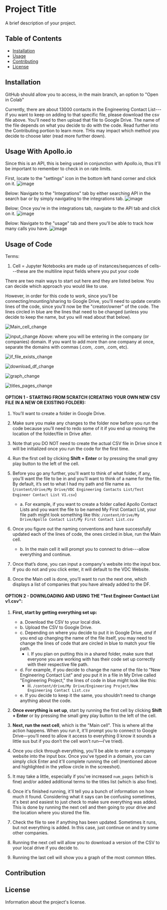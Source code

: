 # Project Title

A brief description of your project.

## Table of Contents
- [Installation](#installation)
- [Usage](#usage)
- [Contributing](#contributing)
- [License](#license)

## Installation

GitHub should allow you to access, in the main branch, an option to "Open in Colab"

Currently, there are about 13000 contacts in the Engineering Contact List---if you want to keep on adding to that specific file, please download the csv file above. You'll need to then upload that file to Google Drive. The name of the file depends on what you decide to do with the code. Read further into the Contributing portion to learn more. THis may impact which method you decide to choose later (read more further down).

## Usage With Apollo.io

Since this is an API, this is being used in conjunction with Apollo.io, thus it'll be important to remember to check in on rate limits. 

First, locate to the "settings" icon in the bottom left hand corner and click on it.
![image](https://github.com/user-attachments/assets/86c8af5e-b063-49dc-ae78-3e85282e128f)

Below: Navigate to the "Integrations" tab by either searching API in the search bar or by simply navigating to the integrations tab. 
![image](https://github.com/user-attachments/assets/2e62333e-a019-40df-b353-e66bf5b21459)

Below: Once you're in the integrations tab, navgiate to the API tab and click on it.
![image](https://github.com/user-attachments/assets/59f2b902-f573-4d22-8d47-dc9f43cbc475)

Below: Navigate to the "usage" tab and there you'll be able to track how many calls you have. 
![image](https://github.com/user-attachments/assets/8c218240-f911-4a03-a9d2-495acce6c3ec)




## Usage of Code

Terms: 
1. Cell = Jupyter Notebooks are made up of instances/sequences of cells---these are the multiline input fields where you put your code

There are two main ways to start out here and they are listed below. You can decide which approach you would like to use.

However, in order for this code to work, since you'll be connecting/mounting/sharing to Google Drive, you'll need to update ceratin lines of the code, since you'll now be the "creator/owner" of the code. The lines circled in blue are the lines that need to be changed (unless you decide to keep the name, but you will read about that below).


![Main_cell_change](https://github.com/user-attachments/assets/cf7f4832-60db-434e-84d6-090e35f980fe)

![input_change](https://github.com/user-attachments/assets/eb9a791b-26de-48a2-afb2-8c84e9fb8e41)
Above: where you will be entering in the company (or companies) domain. If you want to add more than one company at once, separate the domains with commas (.com, .com, .com, etc). 

![if_file_exists_change](https://github.com/user-attachments/assets/6a0ffcd3-be0e-4a3b-83f8-8354e01776ed)

![download_df_change](https://github.com/user-attachments/assets/1e55cdf0-9a36-4e6b-b7c3-6ba7805c1c2a)

![graph_change](https://github.com/user-attachments/assets/53af68e5-76a4-425b-8e5a-031b993995dc)

![titles_pages_change](https://github.com/user-attachments/assets/155fe6ec-0a08-48f3-bfdc-f70218db6ba1)


#### OPTION 1 - STARTING FROM SCRATCH (CREATING YOUR OWN NEW CSV FILE IN A NEW OR EXISTING FOLDER):

1. You’ll want to create a folder in Google Drive.

2. Make sure you make any changes to the folder now before you run the code because you’ll need to redo some of it if you end up moving the location of the folder/file in Drive after.

3. Note that you DO NOT need to create the actual CSV file in Drive since it will be initialized once you run the code for the first time.

4. Run the first cell by clicking **Shift + Enter** or by pressing the small grey play button to the left of the cell.

5. Before you go any further, you’ll want to think of what folder, if any, you’ll want the file to be in and you’ll want to think of a name for the file. By default, it’s set to what I had my path and file name as. (`/content/drive/My Drive/VDC Engineering Contacts List/Test Engineer Contact List V1.csv`)
   - a. For example, if you want to create a folder called Apollo Contact Lists and you want the file to be named My First Contact List, your file path might look something like this: `/content/drive/My Drive/Apollo Contact List/My First Contact List.csv`

6. Once you figure out the naming conventions and have successfully updated each of the lines of code, the ones circled in blue, run the Main cell.
   - b. In the main cell it will prompt you to connect to drive---allow everything and continue.

7. Once that’s done, you can input a company's website into the input box. If you do not and you click enter, it will default to the VDC Website.

8. Once the Main cell is done, you’ll want to run the next one, which displays a list of companies that you have already added to the DF.


#### OPTION 2 - DOWNLOADING AND USING THE "Test Engineer Contact List v1.csv":

1. **First, start by getting everything set up:**
   - a. Download the CSV to your local disk.
   - b. Upload the CSV to Google Drive.
   - c. Depending on where you decide to put it in Google Drive, *and* if you end up changing the name of the file itself, you may need to change the lines of code that are circled in blue to match your file path.
     - i. If you plan on putting this in a shared folder, make sure that everyone you are working with has their code set up correctly with their respective file path.
   - d. For example, if you decide to change the name of the file to "New Engineering Contact List" and you put it in a file in My Drive called "Engineering Project," the lines of code in blue might look like this:
     - iii. `/content/drive/My Drive/Engineering Project/New Engineering Contact List.csv`
   - e. If you decide to keep it the same, you shouldn’t need to change anything about the code.

2. **Once everything is set up**, start by running the first cell by clicking **Shift + Enter** or by pressing the small grey play button to the left of the cell.

3. **Next, run the next cell**, which is the "Main cell". This is where all the action happens. When you run it, it'll prompt you to connect to Google Drive—you’ll need to allow it access to everything (I know it sounds a little sus but if you don’t the cell won’t run—I’ve tried).

4. Once you click through everything, you'll be able to enter a company website into the input box. Once you've typed in a domain, you can simply click Enter and it'll complete running the cell (mentioned above and highlighted in the yellow circle in the screeshot).

5. It may take a little, especially if you've increased `num_pages` (which is fine) and/or added additional terms to the titles list (which is also fine).

6. Once it's finished running, it'll tell you a bunch of information on how much it found. Considering what it says can be confusing sometimes, it's best and easiest to just check to make sure everything was added. This is done by running the next cell and then going to your drive and the location where you stored the file.

7. Check the file to see if anything has been updated. Sometimes it runs, but not everything is added. In this case, just continue on and try some other companies.

8. Running the next cell will allow you to download a version of the CSV to your local drive if you decide to.

9. Running the last cell will show you a graph of the most common titles.





## Contribution

## License

Information about the project's license.

